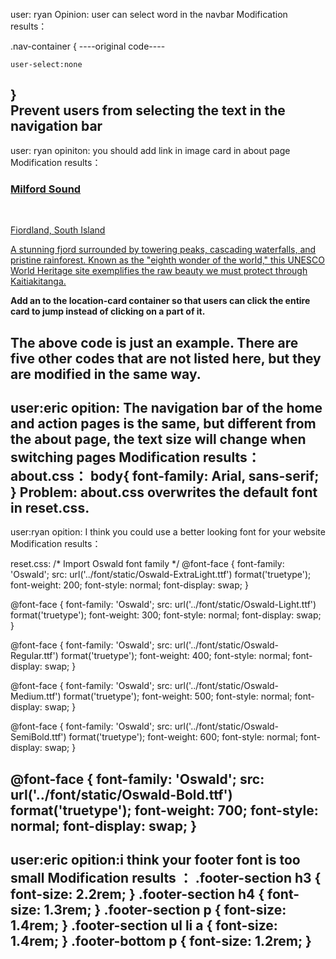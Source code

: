user: ryan
Opinion: user can select word in the navbar
Modification results：

.nav-container {
----original code----

    user-select:none   
}  
    **Prevent users from selecting the text in the navigation bar**
-------------------------------------------------------------------------------
user: ryan
opiniton: you should add link in image card in about page
Modification results：
        <div class="location-card">
            **<a href="https://en.wikipedia.org/wiki/Milford_Sound" target="_blank">**
                <div class="location-image milford-sound"></div> 
                    <div class="location-content">
                        <h3>Milford Sound</h3>       
                        <p class="location-region">Fiordland, South Island</p>
                        <p class="location-description">A stunning fjord surrounded by towering peaks, cascading waterfalls, and pristine rainforest. Known as the "eighth wonder of the world," this UNESCO World Heritage site exemplifies the raw beauty we must protect through Kaitiakitanga.</p>
                    </div>
            **</a>**
        </div>

**Add an <a> to the location-card container so that users can click the entire card to jump instead of clicking on a part of it.**

**The above code is just an example. There are five other codes that are not listed here, but they are modified in the same way.**
-----------------------------------------------------------------------------
user:eric
opition:  The navigation bar of the home and action pages is the same, but different from the about page, the text size will change when switching pages
Modification results：
about.css：
body{
    font-family: Arial, sans-serif; 
}
**Problem: about.css overwrites the default font in reset.css.**
---------------------------------------------------------------------------
user:ryan
opition: I think you could use a better looking font for your website
Modification results：

reset.css:
/* Import Oswald font family */
@font-face {
    font-family: 'Oswald';
    src: url('../font/static/Oswald-ExtraLight.ttf') format('truetype');
    font-weight: 200;
    font-style: normal;
    font-display: swap;
}

@font-face {
    font-family: 'Oswald';
    src: url('../font/static/Oswald-Light.ttf') format('truetype');
    font-weight: 300;
    font-style: normal;
    font-display: swap;
}

@font-face {
    font-family: 'Oswald';
    src: url('../font/static/Oswald-Regular.ttf') format('truetype');
    font-weight: 400;
    font-style: normal;
    font-display: swap;
}

@font-face {
    font-family: 'Oswald';
    src: url('../font/static/Oswald-Medium.ttf') format('truetype');
    font-weight: 500;
    font-style: normal;
    font-display: swap;
}

@font-face {
    font-family: 'Oswald';
    src: url('../font/static/Oswald-SemiBold.ttf') format('truetype');
    font-weight: 600;
    font-style: normal;
    font-display: swap;
}

@font-face {
    font-family: 'Oswald';
    src: url('../font/static/Oswald-Bold.ttf') format('truetype');
    font-weight: 700;
    font-style: normal;
    font-display: swap;
}
--------------------------------------------------------------------
user:eric
opition:i think your footer font is too small
Modification results
：
.footer-section h3 {
    font-size: 2.2rem;
}
.footer-section h4 {
    font-size: 1.3rem;
}
.footer-section p {
    font-size: 1.4rem;
}
.footer-section ul li a {
    font-size: 1.4rem;
}
.footer-bottom p {
    font-size: 1.2rem;
}
---------------------------------